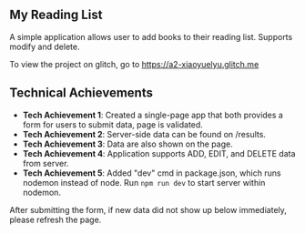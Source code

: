 ## My Reading List
A simple application allows user to add books to their reading list. Supports modify and delete.

To view the project on glitch, go to https://a2-xiaoyuelyu.glitch.me

## Technical Achievements
- **Tech Achievement 1**: Created a single-page app that both provides a form for users to submit data, page is validated.
- **Tech Achievement 2**: Server-side data can be found on /results.
- **Tech Achievement 3**: Data are also shown on the page.
- **Tech Achievement 4**: Application supports ADD, EDIT, and DELETE data from server.
- **Tech Achievement 5**: Added "dev" cmd in package.json, which runs nodemon instead of node. Run `npm run dev` to start server within nodemon.

After submitting the form, if new data did not show up  below immediately, please refresh the page. 


